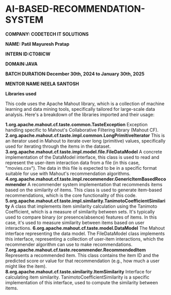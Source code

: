 # AI-BASED-RECOMMENDATION-SYSTEM

**COMPANY: CODETECH IT SOLUTIONS**

**NAME: Patil Mayuresh Pratap**

**INTERN ID:CT08ICW**

**DOMAIN:JAVA**

**BATCH DURATION:December 30th, 2024 to January 30th, 2025**

**MENTOR NAME:NEELA SANTOSH**

**Libraries used**

This code uses the Apache Mahout library, which is a collection of machine learning and data mining tools, specifically tailored for large-scale data analysis. Here's a breakdown of the libraries imported and their usage:

**1.org.apache.mahout.cf.taste.common.TasteException**
Exception handling specific to Mahout's Collaborative Filtering library (Mahout CF).
**2.org.apache.mahout.cf.taste.impl.common.LongPrimitiveIterator**
This is an iterator used in Mahout to iterate over long (primitive) values, specifically used for iterating through the items in the dataset.
**3.org.apache.mahout.cf.taste.impl.model.file.FileDataModel**
A concrete implementation of the DataModel interface, this class is used to read and represent the user-item interaction data from a file (in this case, "movies.csv"). The data in this file is expected to be in a specific format suitable for use with Mahout's recommendation algorithms.
**4.org.apache.mahout.cf.taste.impl.recommender.GenericItemBasedRecommender**
A recommender system implementation that recommends items based on the similarity of items. This class is used to generate item-based recommendations, which is the core functionality of this code.
**5.org.apache.mahout.cf.taste.impl.similarity.TanimotoCoefficientSimilarity**
A class that implements item similarity calculation using the Tanimoto Coefficient, which is a measure of similarity between sets. It's typically used to compare binary (or presence/absence) features of items. In this case, it's used to measure similarity between items based on user interactions.
**6.org.apache.mahout.cf.taste.model.DataModel**
The Mahout interface representing the data model. The FileDataModel class implements this interface, representing a collection of user-item interactions, which the recommender algorithm can use to make recommendations.
**7.org.apache.mahout.cf.taste.recommender.RecommendedItem**
Represents a recommended item. This class contains the item ID and the predicted score or value for that recommendation (e.g., how much a user might like the item).
**8.org.apache.mahout.cf.taste.similarity.ItemSimilarity**
Interface for calculating item similarity. TanimotoCoefficientSimilarity is a specific implementation of this interface, used to compute the similarity between items.
